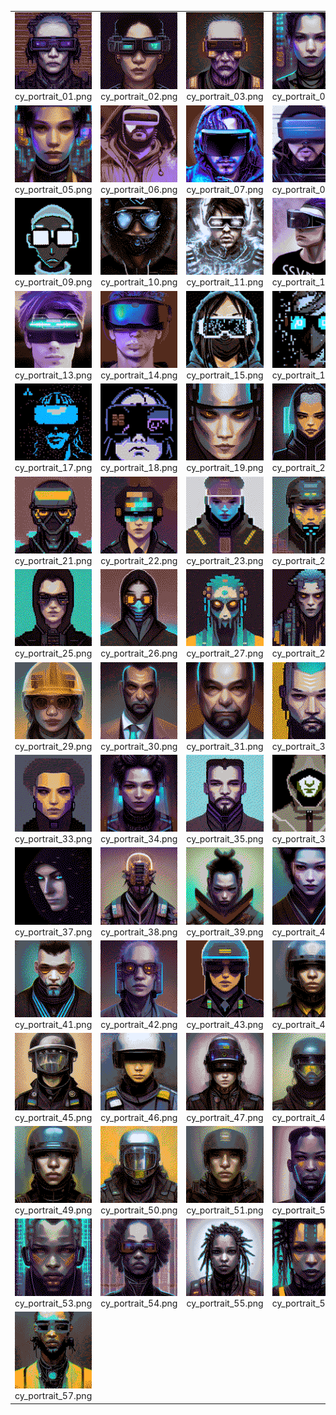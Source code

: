 <table><tr>
<tr>
<td valign="bottom">
<img src="./cy_portrait_01.png" width="200"><br>
cy_portrait_01.png
</td>

<td valign="bottom">
<img src="./cy_portrait_02.png" width="200"><br>
cy_portrait_02.png
</td>

<td valign="bottom">
<img src="./cy_portrait_03.png" width="200"><br>
cy_portrait_03.png
</td>

<td valign="bottom">
<img src="./cy_portrait_04.png" width="200"><br>
cy_portrait_04.png
</td>

</tr>
<tr>
<td valign="bottom">
<img src="./cy_portrait_05.png" width="200"><br>
cy_portrait_05.png
</td>

<td valign="bottom">
<img src="./cy_portrait_06.png" width="200"><br>
cy_portrait_06.png
</td>

<td valign="bottom">
<img src="./cy_portrait_07.png" width="200"><br>
cy_portrait_07.png
</td>

<td valign="bottom">
<img src="./cy_portrait_08.png" width="200"><br>
cy_portrait_08.png
</td>

</tr>
<tr>
<td valign="bottom">
<img src="./cy_portrait_09.png" width="200"><br>
cy_portrait_09.png
</td>

<td valign="bottom">
<img src="./cy_portrait_10.png" width="200"><br>
cy_portrait_10.png
</td>

<td valign="bottom">
<img src="./cy_portrait_11.png" width="200"><br>
cy_portrait_11.png
</td>

<td valign="bottom">
<img src="./cy_portrait_12.png" width="200"><br>
cy_portrait_12.png
</td>

</tr>
<tr>
<td valign="bottom">
<img src="./cy_portrait_13.png" width="200"><br>
cy_portrait_13.png
</td>

<td valign="bottom">
<img src="./cy_portrait_14.png" width="200"><br>
cy_portrait_14.png
</td>

<td valign="bottom">
<img src="./cy_portrait_15.png" width="200"><br>
cy_portrait_15.png
</td>

<td valign="bottom">
<img src="./cy_portrait_16.png" width="200"><br>
cy_portrait_16.png
</td>

</tr>
<tr>
<td valign="bottom">
<img src="./cy_portrait_17.png" width="200"><br>
cy_portrait_17.png
</td>

<td valign="bottom">
<img src="./cy_portrait_18.png" width="200"><br>
cy_portrait_18.png
</td>

<td valign="bottom">
<img src="./cy_portrait_19.png" width="200"><br>
cy_portrait_19.png
</td>

<td valign="bottom">
<img src="./cy_portrait_20.png" width="200"><br>
cy_portrait_20.png
</td>

</tr>
<tr>
<td valign="bottom">
<img src="./cy_portrait_21.png" width="200"><br>
cy_portrait_21.png
</td>

<td valign="bottom">
<img src="./cy_portrait_22.png" width="200"><br>
cy_portrait_22.png
</td>

<td valign="bottom">
<img src="./cy_portrait_23.png" width="200"><br>
cy_portrait_23.png
</td>

<td valign="bottom">
<img src="./cy_portrait_24.png" width="200"><br>
cy_portrait_24.png
</td>

</tr>
<tr>
<td valign="bottom">
<img src="./cy_portrait_25.png" width="200"><br>
cy_portrait_25.png
</td>

<td valign="bottom">
<img src="./cy_portrait_26.png" width="200"><br>
cy_portrait_26.png
</td>

<td valign="bottom">
<img src="./cy_portrait_27.png" width="200"><br>
cy_portrait_27.png
</td>

<td valign="bottom">
<img src="./cy_portrait_28.png" width="200"><br>
cy_portrait_28.png
</td>

</tr>
<tr>
<td valign="bottom">
<img src="./cy_portrait_29.png" width="200"><br>
cy_portrait_29.png
</td>

<td valign="bottom">
<img src="./cy_portrait_30.png" width="200"><br>
cy_portrait_30.png
</td>

<td valign="bottom">
<img src="./cy_portrait_31.png" width="200"><br>
cy_portrait_31.png
</td>

<td valign="bottom">
<img src="./cy_portrait_32.png" width="200"><br>
cy_portrait_32.png
</td>

</tr>
<tr>
<td valign="bottom">
<img src="./cy_portrait_33.png" width="200"><br>
cy_portrait_33.png
</td>

<td valign="bottom">
<img src="./cy_portrait_34.png" width="200"><br>
cy_portrait_34.png
</td>

<td valign="bottom">
<img src="./cy_portrait_35.png" width="200"><br>
cy_portrait_35.png
</td>

<td valign="bottom">
<img src="./cy_portrait_36.png" width="200"><br>
cy_portrait_36.png
</td>

</tr>
<tr>
<td valign="bottom">
<img src="./cy_portrait_37.png" width="200"><br>
cy_portrait_37.png
</td>

<td valign="bottom">
<img src="./cy_portrait_38.png" width="200"><br>
cy_portrait_38.png
</td>

<td valign="bottom">
<img src="./cy_portrait_39.png" width="200"><br>
cy_portrait_39.png
</td>

<td valign="bottom">
<img src="./cy_portrait_40.png" width="200"><br>
cy_portrait_40.png
</td>

</tr>
<tr>
<td valign="bottom">
<img src="./cy_portrait_41.png" width="200"><br>
cy_portrait_41.png
</td>

<td valign="bottom">
<img src="./cy_portrait_42.png" width="200"><br>
cy_portrait_42.png
</td>

<td valign="bottom">
<img src="./cy_portrait_43.png" width="200"><br>
cy_portrait_43.png
</td>

<td valign="bottom">
<img src="./cy_portrait_44.png" width="200"><br>
cy_portrait_44.png
</td>

</tr>
<tr>
<td valign="bottom">
<img src="./cy_portrait_45.png" width="200"><br>
cy_portrait_45.png
</td>

<td valign="bottom">
<img src="./cy_portrait_46.png" width="200"><br>
cy_portrait_46.png
</td>

<td valign="bottom">
<img src="./cy_portrait_47.png" width="200"><br>
cy_portrait_47.png
</td>

<td valign="bottom">
<img src="./cy_portrait_48.png" width="200"><br>
cy_portrait_48.png
</td>

</tr>
<tr>
<td valign="bottom">
<img src="./cy_portrait_49.png" width="200"><br>
cy_portrait_49.png
</td>

<td valign="bottom">
<img src="./cy_portrait_50.png" width="200"><br>
cy_portrait_50.png
</td>

<td valign="bottom">
<img src="./cy_portrait_51.png" width="200"><br>
cy_portrait_51.png
</td>

<td valign="bottom">
<img src="./cy_portrait_52.png" width="200"><br>
cy_portrait_52.png
</td>

</tr>
<tr>
<td valign="bottom">
<img src="./cy_portrait_53.png" width="200"><br>
cy_portrait_53.png
</td>

<td valign="bottom">
<img src="./cy_portrait_54.png" width="200"><br>
cy_portrait_54.png
</td>

<td valign="bottom">
<img src="./cy_portrait_55.png" width="200"><br>
cy_portrait_55.png
</td>

<td valign="bottom">
<img src="./cy_portrait_56.png" width="200"><br>
cy_portrait_56.png
</td>

</tr>
<tr>
<td valign="bottom">
<img src="./cy_portrait_57.png" width="200"><br>
cy_portrait_57.png
</td>

</tr></table>